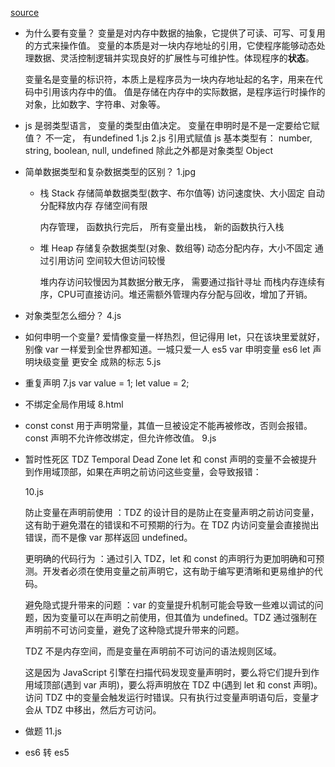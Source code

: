 [source](https://github.com/mqyqingfeng/Blog/issues/82)

- 为什么要有变量？
  变量是对内存中数据的抽象，它提供了可读、可写、可复用的方式来操作值。
  变量的本质是对一块内存地址的引用，它使程序能够动态处理数据、灵活控制逻辑并实现良好的扩展性与可维护性。体现程序的**状态**。

  变量名是变量的标识符，本质上是程序员为一块内存地址起的名字，用来在代码中引用该内存中的值。
  值是存储在内存中的实际数据，是程序运行时操作的对象，比如数字、字符串、对象等。

- js 是弱类型语言， 变量的类型由值决定。
  变量在申明时是不是一定要给它赋值？ 不一定， 有undefined
  1.js
  2.js  引用式赋值
  js 基本类型有： number, string, boolean, null, undefined
  除此之外都是对象类型 Object

- 简单数据类型和复杂数据类型的区别？
  1.jpg

  - 栈 Stack
    存储简单数据类型(数字、布尔值等)
    访问速度快、大小固定
    自动分配释放内存
    存储空间有限

    内存管理， 函数执行完后， 所有变量出栈， 新的函数执行入栈
  - 堆 Heap
    存储复杂数据类型(对象、数组等)
    动态分配内存，大小不固定
    通过引用访问
    空间较大但访问较慢

    堆内存访问较慢因为其数据分散无序， 需要通过指针寻址
    而栈内存连续有序，CPU可直接访问。堆还需额外管理内存分配与回收，增加了开销。

- 对象类型怎么细分？
  4.js

- 如何申明一个变量?
  爱情像变量一样热烈，但记得用 let，只在该块里爱就好，别像 var 一样爱到全世界都知道。一城只爱一人 
  es5 var 申明变量
  es6 let  声明块级变量  更安全  成熟的标志
  5.js

- 重复声明
  7.js
  var value = 1;
  let value = 2;

- 不绑定全局作用域
  8.html

- const 
  const 用于声明常量，其值一旦被设定不能再被修改，否则会报错。
  const 声明不允许修改绑定，但允许修改值。
  9.js

- 暂时性死区 TDZ Temporal Dead Zone
  let 和 const 声明的变量不会被提升到作用域顶部，如果在声明之前访问这些变量，会导致报错：

  10.js

  防止变量在声明前使用 ：TDZ 的设计目的是防止在变量声明之前访问变量，这有助于避免潜在的错误和不可预期的行为。在 TDZ 内访问变量会直接抛出错误，而不是像 var 那样返回 undefined。

  更明确的代码行为 ：通过引入 TDZ，let 和 const 的声明行为更加明确和可预测。开发者必须在使用变量之前声明它，这有助于编写更清晰和更易维护的代码。

  避免隐式提升带来的问题 ：var 的变量提升机制可能会导致一些难以调试的问题，因为变量可以在声明之前使用，但其值为 undefined。TDZ 通过强制在声明前不可访问变量，避免了这种隐式提升带来的问题。

  TDZ 不是内存空间，而是变量在声明前不可访问的语法规则区域。

  这是因为 JavaScript 引擎在扫描代码发现变量声明时，要么将它们提升到作用域顶部(遇到 var 声明)，要么将声明放在 TDZ 中(遇到 let 和 const 声明)。访问 TDZ 中的变量会触发运行时错误。只有执行过变量声明语句后，变量才会从 TDZ 中移出，然后方可访问。

- 做题 11.js

- es6 转 es5 

